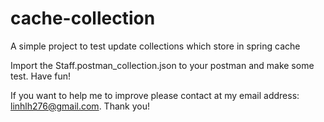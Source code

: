 # cache-collection
 A simple project to test update collections which store in spring cache
 
 Import the Staff.postman_collection.json to your postman and make some test. Have fun!
 
 If you want to help me to improve please contact at my email address: linhlh276@gmail.com. Thank you!
